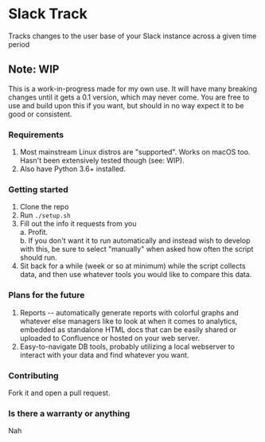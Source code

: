 # Slack Track
Tracks changes to the user base of your Slack instance across a given time period

## Note: WIP
This is a work-in-progress made for my own use. It will have many breaking changes until it gets a 0.1 version, which may never come.
You are free to use and build upon this if you want, but should in no way expect it to be good or consistent.

### Requirements
1. Most mainstream Linux distros are "supported". Works on macOS too. Hasn't been extensively tested though (see: WIP).  
2. Also have Python 3.6+ installed.


### Getting started
1. Clone the repo  
2. Run `./setup.sh`  
3. Fill out the info it requests from you  
  a. Profit.  
  b. If you don't want it to run automatically and instead wish to develop with this, be sure to select "manually" when
asked how often the script should run.  
4. Sit back for a while (week or so at minimum) while the script collects data, and then use whatever tools you would like
to compare this data.


### Plans for the future
1. Reports -- automatically generate reports with colorful graphs and whatever else managers like to look at when it
comes to analytics, embedded as standalone HTML docs that can be easily shared or uploaded to Confluence or hosted
on your web server.
2. Easy-to-navigate DB tools, probably utilizing a local webserver to interact with your data and find whatever you want. 


### Contributing
Fork it and open a pull request.


### Is there a warranty or anything
Nah


